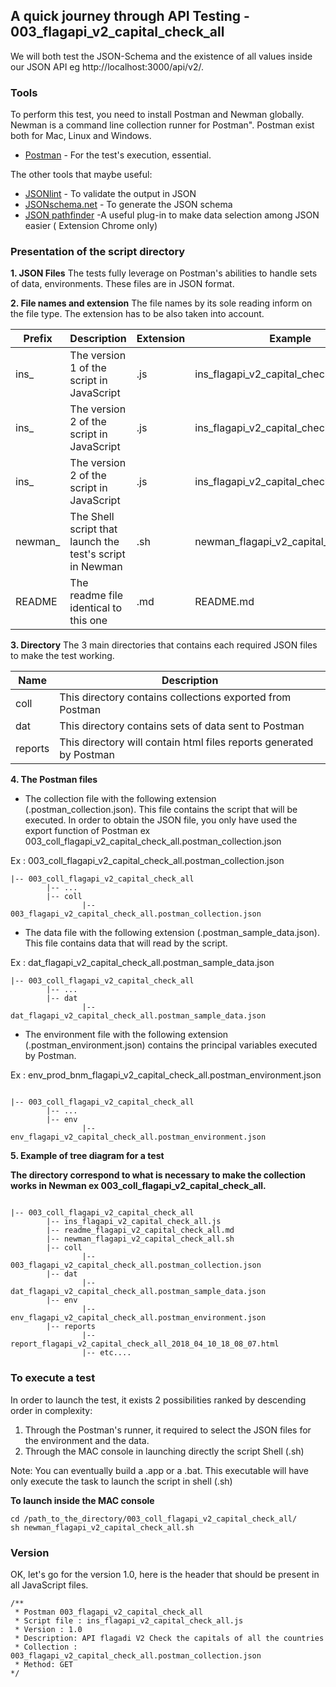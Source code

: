 
##  A quick journey through API Testing - 003_flagapi_v2_capital_check_all

We will both test the JSON-Schema and the existence of all values inside our JSON API eg http://localhost:3000/api/v2/. 

### Tools

To perform this test, you need to install Postman and Newman globally. Newman is a command line collection runner for Postman". Postman exist both for Mac, Linux and Windows.

* [Postman](https://www.getpostman.com/apps) - For the test's execution, essential.

The other tools that maybe useful:

* [JSONlint](https://jsonlint.com/) - To validate the output in JSON
* [JSONschema.net](https://jsonschema.net/) - To generate the JSON schema
* [JSON pathfinder](https://chrome.google.com/webstore/detail/json-pathfinder/cgpbbgjlljobcemhhimjknkldpinacpn) -A useful plug-in to make data selection among JSON easier ( Extension Chrome only)


### Presentation of the script directory

**1. JSON Files**
The tests fully leverage on Postman's abilities to handle sets of data, environments. These files are in JSON format.

**2. File names and extension**
The file names by its sole reading inform on the file type.
The extension has to be also taken into account.



Prefix  | Description | Extension | Example
------------- | ------------- | ------------- | -------------
ins_ | The version 1 of the script in JavaScript | .js | ins_flagapi_v2_capital_check_all_v1.js
ins_ | The version 2 of the script in JavaScript | .js | ins_flagapi_v2_capital_check_all_v2.js
ins_ | The version 2 of the script in JavaScript | .js | ins_flagapi_v2_capital_check_all_v3.js
newman_  | The Shell script that launch the test's script in Newman | .sh | newman_flagapi_v2_capital_check_all.sh
README  | The readme file identical to this one | .md | README.md


**3. Directory**
The 3 main directories that contains each required JSON files to make the test working.

Name | Description
------------- | -------------
coll  | This directory contains collections exported from Postman
dat  | This directory contains sets of data sent to Postman
reports  | This directory will contain html files reports generated by Postman



**4. The Postman files**

* The collection file with the following extension (.postman_collection.json). This file contains the script that will be executed. In order to obtain the JSON file, you only have used the export function of Postman ex 003_coll_flagapi_v2_capital_check_all.postman_collection.json


Ex : 003_coll_flagapi_v2_capital_check_all.postman_collection.json

```
|-- 003_coll_flagapi_v2_capital_check_all
        |-- ...
        |-- coll
                |-- 003_flagapi_v2_capital_check_all.postman_collection.json
```

* The data file with the following extension (.postman_sample_data.json). This file contains data that will read by the script.


Ex : dat_flagapi_v2_capital_check_all.postman_sample_data.json

```
|-- 003_coll_flagapi_v2_capital_check_all
        |-- ...
        |-- dat
                |-- dat_flagapi_v2_capital_check_all.postman_sample_data.json
```

* The environment file with the following extension (.postman_environment.json) contains the principal variables executed by Postman.

Ex : env_prod_bnm_flagapi_v2_capital_check_all.postman_environment.json


```

|-- 003_coll_flagapi_v2_capital_check_all
        |-- ...
        |-- env
                |-- env_flagapi_v2_capital_check_all.postman_environment.json
```

**5. Example of tree diagram for a test**

**The directory correspond to what is necessary to make the collection works in Newman ex 003_coll_flagapi_v2_capital_check_all.**

```

|-- 003_coll_flagapi_v2_capital_check_all
        |-- ins_flagapi_v2_capital_check_all.js
        |-- readme_flagapi_v2_capital_check_all.md
        |-- newman_flagapi_v2_capital_check_all.sh
        |-- coll
                |-- 003_flagapi_v2_capital_check_all.postman_collection.json
        |-- dat
                |-- dat_flagapi_v2_capital_check_all.postman_sample_data.json
        |-- env
                |-- env_flagapi_v2_capital_check_all.postman_environment.json
        |-- reports
                |-- report_flagapi_v2_capital_check_all_2018_04_10_18_08_07.html
                |-- etc....

```




### To execute a test

In order to launch the test, it exists 2 possibilities ranked by descending order in complexity:

1. Through the Postman's runner, it required to select the JSON files for the environment and the data.
2. Through the MAC console in launching directly the script Shell (.sh)

Note: You can eventually build a .app or a .bat. This executable will have only execute the task to launch the script in shell (.sh)

**To launch inside the MAC console**
```
cd /path_to_the_directory/003_coll_flagapi_v2_capital_check_all/
sh newman_flagapi_v2_capital_check_all.sh

```


### Version

OK, let's go for the version 1.0, here is the header that should be present in all JavaScript files.

```
/**
 * Postman 003_flagapi_v2_capital_check_all
 * Script file : ins_flagapi_v2_capital_check_all.js
 * Version : 1.0
 * Description: API flagadi V2 Check the capitals of all the countries
 * Collection : 003_flagapi_v2_capital_check_all.postman_collection.json
 * Method: GET
*/
 ```

